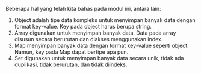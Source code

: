 Beberapa hal yang telah kita bahas pada modul ini, antara lain:

1. Object adalah tipe data kompleks untuk menyimpan banyak data dengan format key-value. Key pada object harus berupa string.
2. Array digunakan untuk menyimpan banyak data. Data pada array disusun secara berurutan dan diakses menggunakan index.
3. Map menyimpan banyak data dengan format key-value seperti object. Namun, key pada Map dapat bertipe apa pun.
4. Set digunakan untuk menyimpan banyak data secara unik, tidak ada duplikasi, tidak berurutan, dan tidak diindeks.